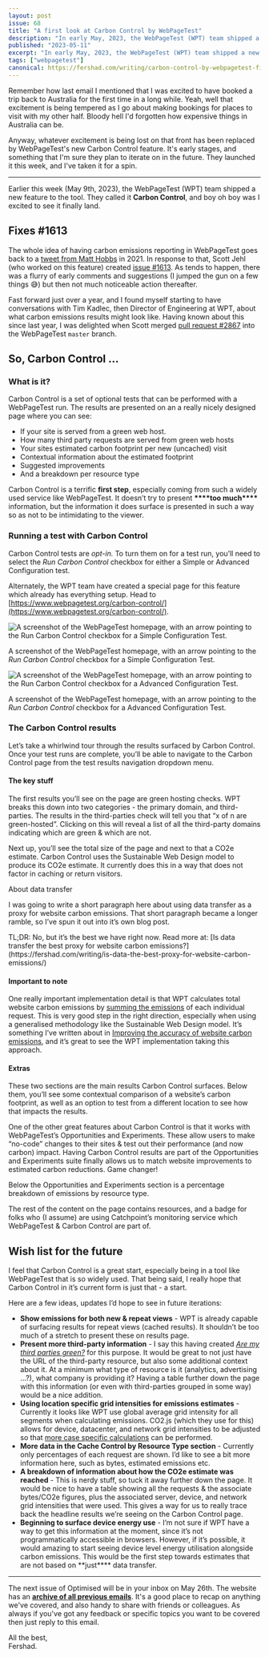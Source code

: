 ```yaml
---
layout: post
issue: 68
title: "A first look at Carbon Control by WebPageTest"
description: "In early May, 2023, the WebPageTest (WPT) team shipped a new feature to the tool. They called it Carbon Control, and boy oh boy was I excited to see it finally land. "
published: "2023-05-11"
excerpt: "In early May, 2023, the WebPageTest (WPT) team shipped a new feature to the tool. They called it Carbon Control, and boy oh boy was I excited to see it finally land. "
tags: ["webpagetest"]
canonical: https://fershad.com/writing/carbon-control-by-webpagetest-first-look/
---
```


Remember how last email I mentioned that I was excited to have booked a trip back to Australia for the first time in a long while. Yeah, well that excitement is being tempered as I go about making bookings for places to visit with my other half. Bloody hell I'd forgotten how expensive things in Australia can be.

Anyway, whatever excitement is being lost on that front has been replaced by WebPageTest's new Carbon Control feature. It's early stages, and something that I'm sure they plan to iterate on in the future. They launched it this week, and I've taken it for a spin.

---

<!-- # A first look at Carbon Control by WebPageTest -->

Earlier this week (May 9th, 2023), the WebPageTest (WPT) team shipped a new feature to the tool. They called it **Carbon Control**, and boy oh boy was I excited to see it finally land.

## Fixes #1613

The whole idea of having carbon emissions reporting in WebPageTest goes back to a [tweet from Matt Hobbs](https://twitter.com/TheRealNooshu/status/1457681398249267200) in 2021. In response to that, Scott Jehl (who worked on this feature) created [issue #1613](https://github.com/WPO-Foundation/webpagetest/issues/1613). As tends to happen, there was a flurry of early comments and suggestions (I jumped the gun on a few things 😅) but then not much noticeable action thereafter.

Fast forward just over a year, and I found myself starting to have conversations with Tim Kadlec, then Director of Engineering at WPT, about what carbon emissions results might look like. Having known about this since last year, I was delighted when Scott merged [pull request #2867](https://github.com/WPO-Foundation/webpagetest/pull/2867) into the WebPageTest `master` branch.

## So, Carbon Control …

### What is it?

Carbon Control is a set of optional tests that can be performed with a WebPageTest run. The results are presented on an a really nicely designed page where you can see:

- If your site is served from a green web host.
- How many third party requests are served from green web hosts
- Your sites estimated carbon footprint per new (uncached) visit
- Contextual information about the estimated footprint
- Suggested improvements
- And a breakdown per resource type

Carbon Control is a terrific **first step**, especially coming from such a widely used service like WebPageTest. It doesn’t try to present **\*\*\*\***too much**\*\*\*\*** information, but the information it does surface is presented in such a way so as not to be intimidating to the viewer.

### Running a test with Carbon Control

Carbon Control tests are _opt-in._ To turn them on for a test run, you’ll need to select the _Run Carbon Control_ checkbox for either a Simple or Advanced Configuration test.

Alternately, the WPT team have created a special page for this feature which already has everything setup. Head to [https://www.webpagetest.org/carbon-control/](https://www.webpagetest.org/carbon-control/).

![A screenshot of the WebPageTest homepage, with an arrow pointing to the Run Carbon Control checkbox for a Simple Configuration Test.](https://fershad.com/image/fetch/f_avif/q_auto/https://cdn.sanity.io/images/twtrbzfo/production/623e26ea9f6b78db02b7a8fc22b1ea4b9ba31d25-2190x930.png?auto=format)

A screenshot of the WebPageTest homepage, with an arrow pointing to the _Run Carbon Control_ checkbox for a Simple Configuration Test.

![A screenshot of the WebPageTest homepage, with an arrow pointing to the Run Carbon Control checkbox for a Advanced Configuration Test.](https://fershad.com/image/fetch/f_avif/q_auto/https://cdn.sanity.io/images/twtrbzfo/production/ade3d70c1f57137e1a0a30470afbe16798bfca29-2190x882.png?auto=format)

A screenshot of the WebPageTest homepage, with an arrow pointing to the _Run Carbon Control_ checkbox for a Advanced Configuration Test.

### The Carbon Control results

Let’s take a whirlwind tour through the results surfaced by Carbon Control. Once your test runs are complete, you’ll be able to navigate to the Carbon Control page from the test results navigation dropdown menu.

#### The key stuff

The first results you’ll see on the page are green hosting checks. WPT breaks this down into two categories - the primary domain, and third-parties. The results in the third-parties check will tell you that “x of n are green-hosted”. Clicking on this will reveal a list of all the third-party domains indicating which are green & which are not.

Next up, you’ll see the total size of the page and next to that a CO2e estimate. Carbon Control uses the Sustainable Web Design model to produce its CO2e estimate. It currently does this in a way that does not factor in caching or return visitors.

<div class="callout">
<p class="h3 title">About data transfer</p>
<div><p>I was going to write a short paragraph here about using data transfer as a proxy for website carbon emissions. That short paragraph became a longer ramble, so I’ve spun it out into it’s own blog post.</p><p>TL;DR: No, but it’s the best we have right now. Read more at: [Is data transfer the best proxy for website carbon emissions?](https://fershad.com/writing/is-data-the-best-proxy-for-website-carbon-emissions/) </p>
</div>
</div>

#### Important to note

One really important implementation detail is that WPT calculates total website carbon emissions by [summing the emissions](https://github.com/WPO-Foundation/webpagetest/blob/master/www/assets/js/conditional_metrics/carbon-footprint.js#LL79C2-L98C6) of each individual request. This is very good step in the right direction, especially when using a generalised methodology like the Sustainable Web Design model. It’s something I’ve written about in [Improving the accuracy of website carbon emissions](https://fershad.com/writing/improving-the-accuracy-of-website-carbon-emissions-estimates/#beyond-the-ballpark), and it’s great to see the WPT implementation taking this approach.

#### Extras

These two sections are the main results Carbon Control surfaces. Below them, you’ll see some contextual comparison of a website’s carbon footprint, as well as an option to test from a different location to see how that impacts the results.

One of the other great features about Carbon Control is that it works with WebPageTest’s Opportunities and Experiments. These allow users to make “no-code” changes to their sites & test out their performance (and now carbon) impact. Having Carbon Control results are part of the Opportunities and Experiments suite finally allows us to match website improvements to estimated carbon reductions. Game changer!

Below the Opportunities and Experiments section is a percentage breakdown of emissions by resource type.

The rest of the content on the page contains resources, and a badge for folks who (I assume) are using Catchpoint’s monitoring service which WebPageTest & Carbon Control are part of.

## Wish list for the future

I feel that Carbon Control is a great start, especially being in a tool like WebPageTest that is so widely used. That being said, I really hope that Carbon Control in it’s current form is just that - a start.

Here are a few ideas, updates I’d hope to see in future iterations:

- **Show emissions for both new & repeat views** - WPT is already capable of surfacing results for repeat views (cached results). It shouldn’t be too much of a stretch to present these on results page.
- **Present more third-party information** - I say this having created [_Are my third parties green?_](https://aremythirdpartiesgreen.com/) for this purpose. It would be great to not just have the URL of the third-party resource, but also some additional context about it. At a minimum what type of resource is it (analytics, advertising …?), what company is providing it? Having a table further down the page with this information (or even with third-parties grouped in some way) would be a nice addition.
- **Using location specific grid intensities for emissions estimates** - Currently it looks like WPT use global average grid intensity for all segments when calculating emissions. CO2.js (which they use for this) allows for device, datacenter, and network grid intensities to be adjusted so that [more case specific calculations](https://www.thegreenwebfoundation.org/news/release-guide-co2-js-v0-12/) can be performed.
- **More data in the Cache Control by Resource Type section** - Currently only percentages of each request are shown. I’d like to see a bit more information here, such as bytes, estimated emissions etc.
- **A breakdown of information about how the CO2e estimate was reached** - This is nerdy stuff, so tuck it away further down the page. It would be nice to have a table showing all the requests & the associate bytes/CO2e figures, plus the associated server, device, and network grid intensities that were used. This gives a way for us to really trace back the headline results we’re seeing on the Carbon Control page.
- **Beginning to surface device energy use** - I’m not sure if WPT have a way to get this information at the moment, since it’s not programmatically accessible in browsers. However, if it’s possible, it would amazing to start seeing device level energy utilisation alongside carbon emissions. This would be the first step towards estimates that are not based on \*\*just\*\*\*\* data transfer.

---

The next issue of Optimised will be in your inbox on May 26th. The website has an **[archive of all previous emails](https://optimised.email/)**. It's a good place to recap on anything we've covered, and also handy to
share with friends or colleagues. As always if you've got any feedback or specific topics you want to be covered then just reply to this email.

All the best,  
Fershad.
